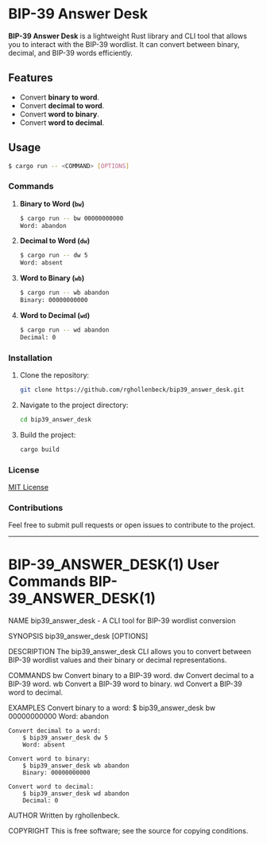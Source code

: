 # BIP-39 Answer Desk

**BIP-39 Answer Desk** is a lightweight Rust library and CLI tool that allows you to interact with the BIP-39 wordlist. It can convert between binary, decimal, and BIP-39 words efficiently.

## Features
- Convert **binary to word**.
- Convert **decimal to word**.
- Convert **word to binary**.
- Convert **word to decimal**.

## Usage
```bash
$ cargo run -- <COMMAND> [OPTIONS]
```

### Commands
1. **Binary to Word (`bw`)**
   ```bash
   $ cargo run -- bw 00000000000
   Word: abandon
   ```

2. **Decimal to Word (`dw`)**
   ```bash
   $ cargo run -- dw 5
   Word: absent
   ```

3. **Word to Binary (`wb`)**
   ```bash
   $ cargo run -- wb abandon
   Binary: 00000000000
   ```

4. **Word to Decimal (`wd`)**
   ```bash
   $ cargo run -- wd abandon
   Decimal: 0
   ```

### Installation
1. Clone the repository:
   ```bash
   git clone https://github.com/rghollenbeck/bip39_answer_desk.git
   ```
2. Navigate to the project directory:
   ```bash
   cd bip39_answer_desk
   ```
3. Build the project:
   ```bash
   cargo build
   ```

### License
[MIT License](LICENSE)

### Contributions
Feel free to submit pull requests or open issues to contribute to the project.

---

# BIP-39_ANSWER_DESK(1) User Commands BIP-39_ANSWER_DESK(1)

NAME
    bip39_answer_desk - A CLI tool for BIP-39 wordlist conversion

SYNOPSIS
    bip39_answer_desk <COMMAND> [OPTIONS]

DESCRIPTION
    The bip39_answer_desk CLI allows you to convert between BIP-39 wordlist values and their binary or decimal representations.

COMMANDS
    bw <BINARY>       Convert binary to a BIP-39 word.
    dw <DECIMAL>      Convert decimal to a BIP-39 word.
    wb <WORD>         Convert a BIP-39 word to binary.
    wd <WORD>         Convert a BIP-39 word to decimal.

EXAMPLES
    Convert binary to a word:
        $ bip39_answer_desk bw 00000000000
        Word: abandon

    Convert decimal to a word:
        $ bip39_answer_desk dw 5
        Word: absent

    Convert word to binary:
        $ bip39_answer_desk wb abandon
        Binary: 00000000000

    Convert word to decimal:
        $ bip39_answer_desk wd abandon
        Decimal: 0

AUTHOR
    Written by rghollenbeck.

COPYRIGHT
    This is free software; see the source for copying conditions.
